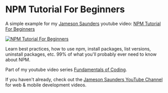 # NPM Tutorial For Beginners

A simple example for my [Jameson Saunders](https://jamesonsaunders.com) youtube video: [NPM Tutorial For Beginners](https://youtu.be/mzs-N5hXGuQ)

[![NPM Tutorial For Beginners](https://img.youtube.com/vi/mzs-N5hXGuQ/maxresdefault.jpg)](https://youtu.be/mzs-N5hXGuQ)

Learn best practices, how to use npm, install packages, list versions, uninstall packages, etc. 99% of what you'll probably ever need to know about NPM.

Part of my youtube video series [Fundamentals of Coding](https://www.youtube.com/playlist?list=PLrg1HIcSWTqiY6AqrpOwq5wYeEKnSXMHM).

If you haven't already, check out the [Jameson Saunders YouTube Channel](https://youtube.com/c/JamesonSaunders) for web & mobile development videos.
